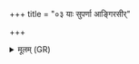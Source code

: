 +++
title = "०३ याः सुपर्णा आङ्गिरसीर्"

+++
<details><summary>मूलम् (GR)</summary>

याः सुपर्णा आङ्गिरसीर्  
दिव्या या रघटो विदुः ।  
वयांसि हंसा या विदुर्  
याश् च सर्वे पतत्रिणः ।  
मृगा या विदुर् ओषधीस्  
ता अस्मा अवसे हुवे ॥
</details>
